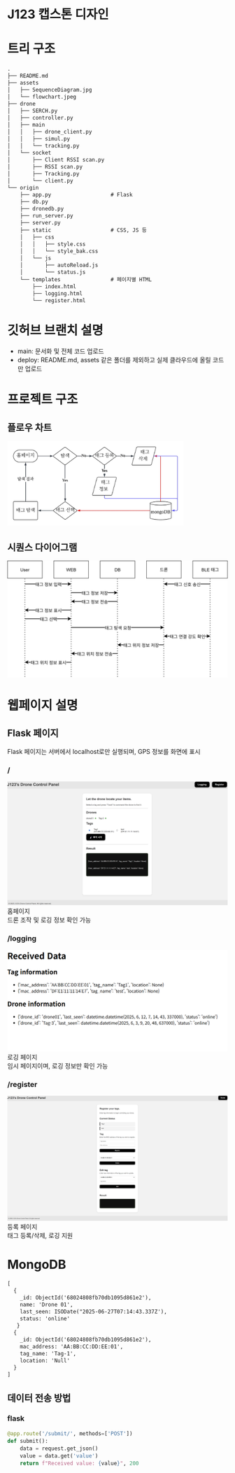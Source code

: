 # J123 캡스톤 디자인

# 트리 구조
```
.
├── README.md
├── assets
│   ├── SequenceDiagram.jpg
│   └── flowchart.jpeg
├── drone
│   ├── SERCH.py
│   ├── controller.py
│   ├── main
│   │   ├── drone_client.py
│   │   ├── simul.py
│   │   └── tracking.py
│   └── socket
│       ├── Client RSSI scan.py
│       ├── RSSI scan.py
│       ├── Tracking.py
│       └── client.py
└── origin
    ├── app.py                   # Flask
    ├── db.py
    ├── dronedb.py
    ├── run_server.py
    ├── server.py
    ├── static                   # CSS, JS 등
    │   ├── css
    │   │   ├── style.css
    │   │   └── style_bak.css
    │   └── js
    │       ├── autoReload.js
    │       └── status.js
    └── templates                # 페이지별 HTML
        ├── index.html
        ├── logging.html
        └── register.html
```

# 깃허브 브랜치 설명
- main: 문서화 및 전체 코드 업로드
- deploy: README.md, assets 같은 폴더를 제외하고 실제 클라우드에 올릴 코드만 업로드

# 프로젝트 구조
## 플로우 차트
<img src = "./assets/flowchart.jpeg" width="80%">

## 시퀀스 다이어그램
![SequenceDiagram](./assets/SequenceDiagram.jpg)
# 웹페이지 설명

## Flask 페이지
Flask 페이지는 서버에서 localhost로만 실행되며, GPS 정보를 화면에 표시

### /
![home](./assets/home.png)
홈페이지<br/>
드론 조작 및 로깅 정보 확인 가능

### /logging
![logging](./assets/logging.png)
로깅 페이지<br/>
임시 페이지이며, 로깅 정보만 확인 가능

### /register
![register](./assets/register.png)
등록 페이지<br/>
태그 등록/삭제, 로깅 지원

# MongoDB
```MongoDB
[
  {
    _id: ObjectId('68024808fb70db1095d861e2'),
    name: 'Drone 01',
    last_seen: ISODate("2025-06-27T07:14:43.337Z'),
    status: 'online'
   }
  {
    _id: ObjectId('68024808fb70db1095d861e2'),
    mac_address: 'AA:BB:CC:DD:EE:01',
    tag_name: 'Tag-1',
    location: 'Null'
  }
]
```

## 데이터 전송 방법
### flask
```python
@app.route('/submit/', methods=['POST'])
def submit():
    data = request.get_json()
    value = data.get('value')
    return f"Received value: {value}", 200
```
